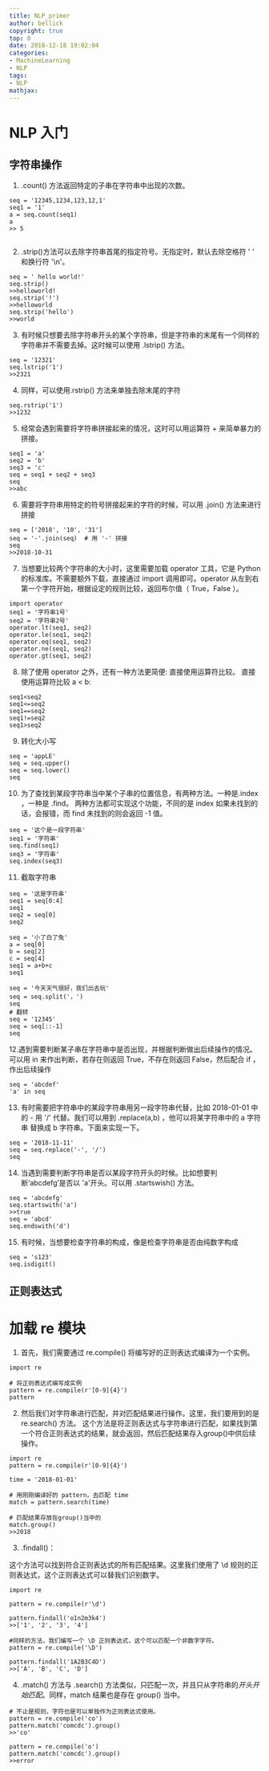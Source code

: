 ```yaml
---
title: NLP_primer
author: bellick
copyright: true
top: 0
date: 2018-12-18 19:02:04
categories:
- MachineLearning
- NLP
tags:
- NLP
mathjax:
---
```

# NLP 入门
## 字符串操作
1. .count() 方法返回特定的子串在字符串中出现的次数。

```
seq = '12345,1234,123,12,1'
seq1 = '1'
a = seq.count(seq1)
a
>> 5
 
```
2. .strip()方法可以去除字符串首尾的指定符号。无指定时，默认去除空格符 ' ' 和换行符 '\n'。

```
seq = ' hello world!'
seq.strip()
>>helloworld!
seq.strip('!')
>>helloworld
seq.strip('hello')
>>world

```
3. 有时候只想要去除字符串开头的某个字符串，但是字符串的末尾有一个同样的字符串并不需要去掉。这时候可以使用 .lstrip() 方法。

```
seq = '12321'
seq.lstrip('1')
>>2321
```
4. 同样，可以使用.rstrip() 方法来单独去除末尾的字符

```
seq.rstrip('1')
>>1232
```
5. 经常会遇到需要将字符串拼接起来的情况，这时可以用运算符 + 来简单暴力的拼接。

```
seq1 = 'a'
seq2 = 'b'
seq3 = 'c'
seq = seq1 + seq2 + seq3
seq
>>abc
```
6. 需要将字符串用特定的符号拼接起来的字符的时候，可以用 .join() 方法来进行拼接

```
seq = ['2018', '10', '31']
seq = '-'.join(seq)  # 用 '-' 拼接
seq
>>2018-10-31
```
7. 当想要比较两个字符串的大小时，这里需要加载 operator 工具，它是 Python 的标准库。不需要额外下载，直接通过 import 调用即可。operator 从左到右第一个字符开始，根据设定的规则比较，返回布尔值（ True，False ）。

```
import operator
seq1 = '字符串1号'
seq2 = '字符串2号'
operator.lt(seq1, seq2)
operator.le(seq1, seq2)
operator.eq(seq1, seq2)
operator.ne(seq1, seq2)
operator.gt(seq1, seq2)
```
8. 除了使用 operator 之外，还有一种方法更简便: 直接使用运算符比较。
直接使用运算符比较 a < b:

```
seq1<seq2
seq1<=seq2
seq1==seq2
seq1!=seq2
seq1>seq2
```
9. 转化大小写

```
seq = 'appLE'
seq = seq.upper()
seq = seq.lower()
seq
```
10. 为了查找到某段字符串当中某个子串的位置信息，有两种方法。一种是.index ，一种是 .find。 两种方法都可实现这个功能，不同的是 index 如果未找到的话，会报错，而 find 未找到的则会返回 -1 值。

```
seq = '这个是一段字符串'
seq1 = '字符串'
seq.find(seq1)
seq3 = '字符串'
seq.index(seq3)
```
11. 截取字符串

```
seq = '这是字符串'
seq1 = seq[0:4]
seq1
seq2 = seq[0]
seq2

seq = '小了白了兔'
a = seq[0]
b = seq[2]
c = seq[4]
seq1 = a+b+c
seq1

seq = '今天天气很好，我们出去玩'
seq = seq.split('，')
seq
# 翻转
seq = '12345'
seq = seq[::-1]
seq
```

12.遇到需要判断某子串在字符串中是否出现，并根据判断做出后续操作的情况。可以用 in 来作出判断，若存在则返回 True，不存在则返回 False，然后配合 if ，作出后续操作

```
seq = 'abcdef'
'a' in seq
```
13. 有时需要把字符串中的某段字符串用另一段字符串代替，比如 2018-01-01 中的 - 用 '/' 代替。我们可以用到 .replace(a,b) ，他可以将某字符串中的 a 字符串 替换成 b 字符串。下面来实现一下。

```
seq = '2018-11-11'
seq = seq.replace('-', '/')
seq
```
14. 当遇到需要判断字符串是否以某段字符开头的时候。比如想要判断‘abcdefg’是否以 'a'开头。可以用 .startswish() 方法。

```
seq = 'abcdefg'
seq.startswith('a')
>>true
seq = 'abcd'
seq.endswith('d')
```
15. 有时候，当想要检查字符串的构成，像是检查字符串是否由纯数字构成

```
seq = 's123'
seq.isdigit()
```
## 正则表达式
# 加载 re 模块
1. 首先，我们需要通过 re.compile() 将编写好的正则表达式编译为一个实例。

```
import re

# 将正则表达式编写成实例
pattern = re.compile(r'[0-9]{4}')
pattern
```
2. 然后我们对字符串进行匹配，并对匹配结果进行操作。这里，我们要用到的是 re.search() 方法。 这个方法是将正则表达式与字符串进行匹配，如果找到第一个符合正则表达式的结果，就会返回，然后匹配结果存入group()中供后续操作。

```
import re
pattern = re.compile(r'[0-9]{4}')

time = '2018-01-01'

# 用刚刚编译好的 pattern，去匹配 time
match = pattern.search(time)

# 匹配结果存放在group()当中的
match.group()
>>2018
```
3. .findall()：

这个方法可以找到符合正则表达式的所有匹配结果。这里我们使用了 \d 规则的正则表达式，这个正则表达式可以替我们识别数字。

```
import re

pattern = re.compile(r'\d')

pattern.findall('o1n2m3k4')
>>['1', '2', '3', '4']

#同样的方法，我们编写一个 \D 正则表达式，这个可以匹配一个非数字字符。
pattern = re.compile('\D')

pattern.findall('1A2B3C4D')
>>['A', 'B', 'C', 'D']
```

4. .match() 方法与 .search() 方法类似，只匹配一次，并且只从字符串的*开头开始匹配*。同样，match 结果也是存在 group() 当中。

```
# 不止是规则，字符也是可以单独作为正则表达式使用。
pattern = re.compile('co')
pattern.match('comcdc').group()
>>'co'

pattern = re.compile('o')
pattern.match('comcdc').group()
>>error

```